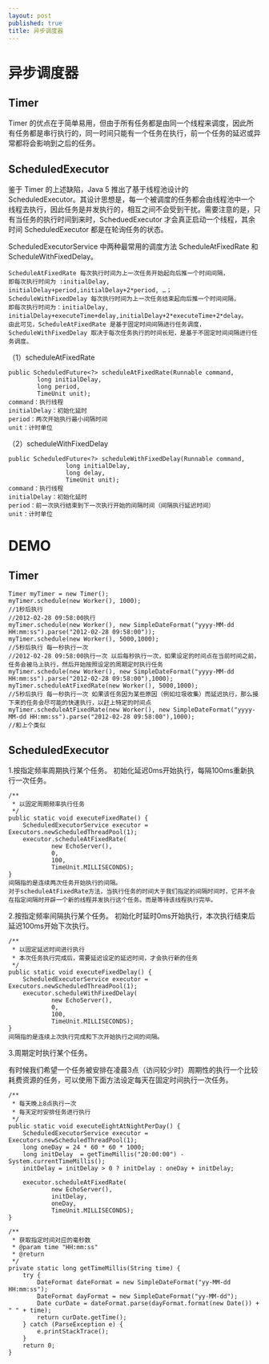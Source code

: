 ```yaml
---
layout: post
published: true
title: 异步调度器
---
```

# 异步调度器

##  Timer

Timer 的优点在于简单易用，但由于所有任务都是由同一个线程来调度，因此所有任务都是串行执行的，同一时间只能有一个任务在执行，前一个任务的延迟或异常都将会影响到之后的任务。

## ScheduledExecutor

鉴于 Timer 的上述缺陷，Java 5 推出了基于线程池设计的 ScheduledExecutor。其设计思想是，每一个被调度的任务都会由线程池中一个线程去执行，因此任务是并发执行的，相互之间不会受到干扰。需要注意的是，只有当任务的执行时间到来时，ScheduedExecutor 才会真正启动一个线程，其余时间 ScheduledExecutor 都是在轮询任务的状态。

ScheduledExecutorService 中两种最常用的调度方法 ScheduleAtFixedRate 和 ScheduleWithFixedDelay。

	ScheduleAtFixedRate 每次执行时间为上一次任务开始起向后推一个时间间隔，
    即每次执行时间为 :initialDelay, initialDelay+period,initialDelay+2*period, …；
    ScheduleWithFixedDelay 每次执行时间为上一次任务结束起向后推一个时间间隔，
    即每次执行时间为：initialDelay, initialDelay+executeTime+delay,initialDelay+2*executeTime+2*delay。
    由此可见，ScheduleAtFixedRate 是基于固定时间间隔进行任务调度，
    ScheduleWithFixedDelay 取决于每次任务执行的时间长短，是基于不固定时间间隔进行任务调度。
    
（1）scheduleAtFixedRate

	public ScheduledFuture<?> scheduleAtFixedRate(Runnable command,  
            long initialDelay,  
            long period,  
            TimeUnit unit);  
	command：执行线程
	initialDelay：初始化延时
	period：两次开始执行最小间隔时间
	unit：计时单位

（2）scheduleWithFixedDelay

    public ScheduledFuture<?> scheduleWithFixedDelay(Runnable command,  
                    long initialDelay,  
                    long delay,  
                    TimeUnit unit);  
    command：执行线程
    initialDelay：初始化延时
    period：前一次执行结束到下一次执行开始的间隔时间（间隔执行延迟时间）
    unit：计时单位
    
# DEMO

## Timer

	Timer myTimer = new Timer();  
    myTimer.schedule(new Worker(), 1000);
    //1秒后执行  
	//2012-02-28 09:58:00执行  
    myTimer.schedule(new Worker(), new SimpleDateFormat("yyyy-MM-dd HH:mm:ss").parse("2012-02-28 09:58:00"));  
    myTimer.schedule(new Worker(), 5000,1000);
    //5秒后执行 每一秒执行一次  
	//2012-02-28 09:58:00执行一次 以后每秒执行一次，如果设定的时间点在当前时间之前，任务会被马上执行，然后开始按照设定的周期定时执行任务  
    myTimer.schedule(new Worker(), new SimpleDateFormat("yyyy-MM-dd HH:mm:ss").parse("2012-02-28 09:58:00"),1000);  
    myTimer.scheduleAtFixedRate(new Worker(), 5000,1000);
    //5秒后执行 每一秒执行一次 如果该任务因为某些原因（例如垃圾收集）而延迟执行，那么接下来的任务会尽可能的快速执行，以赶上特定的时间点  
    myTimer.scheduleAtFixedRate(new Worker(), new SimpleDateFormat("yyyy-MM-dd HH:mm:ss").parse("2012-02-28 09:58:00"),1000);
    //和上个类似 
    
## ScheduledExecutor

1.按指定频率周期执行某个任务。
初始化延迟0ms开始执行，每隔100ms重新执行一次任务。

    /** 
     * 以固定周期频率执行任务 
     */  
    public static void executeFixedRate() {  
        ScheduledExecutorService executor = Executors.newScheduledThreadPool(1);  
        executor.scheduleAtFixedRate(  
                new EchoServer(),  
                0,  
                100,  
                TimeUnit.MILLISECONDS);  
    }  
    间隔指的是连续两次任务开始执行的间隔。
    对于scheduleAtFixedRate方法，当执行任务的时间大于我们指定的间隔时间时，它并不会在指定间隔时开辟一个新的线程并发执行这个任务。而是等待该线程执行完毕。
    
2.按指定频率间隔执行某个任务。
初始化时延时0ms开始执行，本次执行结束后延迟100ms开始下次执行。

    /** 
     * 以固定延迟时间进行执行 
     * 本次任务执行完成后，需要延迟设定的延迟时间，才会执行新的任务 
     */  
    public static void executeFixedDelay() {  
        ScheduledExecutorService executor = Executors.newScheduledThreadPool(1);  
        executor.scheduleWithFixedDelay(  
                new EchoServer(),  
                0,  
                100,  
                TimeUnit.MILLISECONDS);  
    }  
    间隔指的是连续上次执行完成和下次开始执行之间的间隔。

3.周期定时执行某个任务。

有时候我们希望一个任务被安排在凌晨3点（访问较少时）周期性的执行一个比较耗费资源的任务，可以使用下面方法设定每天在固定时间执行一次任务。

    /** 
     * 每天晚上8点执行一次 
     * 每天定时安排任务进行执行 
     */  
    public static void executeEightAtNightPerDay() {  
        ScheduledExecutorService executor = Executors.newScheduledThreadPool(1);  
        long oneDay = 24 * 60 * 60 * 1000;  
        long initDelay  = getTimeMillis("20:00:00") - System.currentTimeMillis();  
        initDelay = initDelay > 0 ? initDelay : oneDay + initDelay;  

        executor.scheduleAtFixedRate(  
                new EchoServer(),  
                initDelay,  
                oneDay,  
                TimeUnit.MILLISECONDS);  
    }  

    /** 
     * 获取指定时间对应的毫秒数 
     * @param time "HH:mm:ss" 
     * @return 
     */  
    private static long getTimeMillis(String time) {  
        try {  
            DateFormat dateFormat = new SimpleDateFormat("yy-MM-dd HH:mm:ss");  
            DateFormat dayFormat = new SimpleDateFormat("yy-MM-dd");  
            Date curDate = dateFormat.parse(dayFormat.format(new Date()) + " " + time);  
            return curDate.getTime();  
        } catch (ParseException e) {  
            e.printStackTrace();  
        }  
        return 0;  
    }
